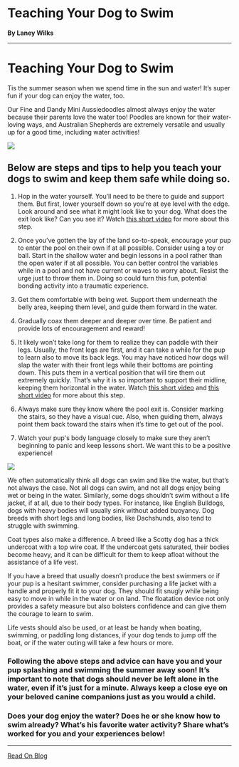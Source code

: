 # Teaching Your Dog to Swim

**By Laney Wilks**

---

# Teaching Your Dog to Swim

Tis the summer season when we spend time in the sun and water! It’s super fun if your dog can enjoy the water, too.

  

Our Fine and Dandy Mini Aussiedoodles almost always enjoy the water because their parents love the water too! Poodles are known for their water-loving ways, and Australian Shepherds are extremely versatile and usually up for a good time, including water activities!

![](https://static.wixstatic.com/media/5642d8_d402b406112949e6a582f0d5d93379ac~mv2.jpg/v1/fill/w_800,h_600,al_c,q_85,enc_auto/5642d8_d402b406112949e6a582f0d5d93379ac~mv2.jpg)

## Below are steps and tips to help you teach your dogs to swim and keep them safe while doing so.

1.  Hop in the water yourself. You’ll need to be there to guide and support them. But first, lower yourself down so you’re at eye level with the edge. Look around and see what it might look like to your dog. What does the exit look like? Can you see it? Watch [<u style="text-decoration: underline;"><span> this short video</span></u>](https://www.instagram.com/reel/Cdn5tSbMJ5G/?utm_source=ig_web_copy_link) for more about this step.
    
2.  Once you’ve gotten the lay of the land so-to-speak, encourage your pup to enter the pool on their own if at all possible. Consider using a toy or ball. Start in the shallow water and begin lessons in a pool rather than the open water if at all possible. You can better control the variables while in a pool and not have current or waves to worry about. Resist the urge just to throw them in. Doing so could turn this fun, potential bonding activity into a traumatic experience.
    
3.  Get them comfortable with being wet. Support them underneath the belly area, keeping them level, and guide them forward in the water.
    
4.  Gradually coax them deeper and deeper over time. Be patient and provide lots of encouragement and reward!
    
5.  It likely won’t take long for them to realize they can paddle with their legs. Usually, the front legs are first, and it can take a while for the pup to learn also to move its back legs. You may have noticed how dogs will slap the water with their front legs while their bottoms are pointing down. This puts them in a vertical position that will tire them out extremely quickly. That’s why it is so important to support their midline, keeping them horizontal in the water. Watch [<u style="text-decoration: underline;"><span>this short video</span></u>](https://www.instagram.com/reel/Cdn01RXh3yX/?utm_source=ig_web_copy_link) and [<u style="text-decoration: underline;"><span> this short video</span></u>](https://www.instagram.com/reel/Cdn4V-aBTT7/?utm_source=ig_web_copy_link) for more about this step.
    
6.  Always make sure they know where the pool exit is. Consider marking the stairs, so they have a visual cue. Also, when guiding them, always point them back toward the stairs when it’s time to get out of the pool.
    
7.  Watch your pup's body language closely to make sure they aren’t beginning to panic and keep lessons short. We want this to be a positive experience!
    

![](https://static.wixstatic.com/media/4917f1_643525af99e442548ae0408db4c4d237~mv2.jpg/v1/fill/w_712,h_740,al_c,q_85,usm_0.66_1.00_0.01,enc_auto/4917f1_643525af99e442548ae0408db4c4d237~mv2.jpg)

We often automatically think all dogs can swim and like the water, but that’s not always the case. Not all dogs can swim, and not all dogs enjoy being wet or being in the water. Similarly, some dogs shouldn’t swim without a life jacket, if at all, due to their body types. For instance, like English Bulldogs, dogs with heavy bodies will usually sink without added buoyancy. Dog breeds with short legs and long bodies, like Dachshunds, also tend to struggle with swimming.

  

Coat types also make a difference. A breed like a Scotty dog has a thick undercoat with a top wire coat. If the undercoat gets saturated, their bodies become heavy, and it can be difficult for them to keep afloat without the assistance of a life vest.

If you have a breed that usually doesn’t produce the best swimmers or if your pup is a hesitant swimmer, consider purchasing a life jacket with a handle and properly fit it to your dog. They should fit snugly while being easy to move in while in the water or on land. The floatation device not only provides a safety measure but also bolsters confidence and can give them the courage to learn to swim.

Life vests should also be used, or at least be handy when boating, swimming, or paddling long distances, if your dog tends to jump off the boat, or if the water outing will take a few hours or more.

### Following the above steps and advice can have you and your pup splashing and swimming the summer away soon! It’s important to note that dogs should never be left alone in the water, even if it’s just for a minute. Always keep a close eye on your beloved canine companions just as you would a child.

###   

### Does your dog enjoy the water? Does he or she know how to swim already? What’s his favorite water activity? Share what’s worked for you and your experiences below!

---

[Read On Blog](https://www.fineanddandyaussiedoodles.com/post/teaching-your-dog-to-swim)